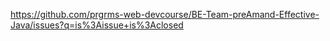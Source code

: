 https://github.com/prgrms-web-devcourse/BE-Team-preAmand-Effective-Java/issues?q=is%3Aissue+is%3Aclosed
